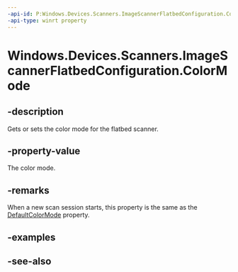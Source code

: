 ```yaml
---
-api-id: P:Windows.Devices.Scanners.ImageScannerFlatbedConfiguration.ColorMode
-api-type: winrt property
---
```


<!-- Property syntax
public Windows.Devices.Scanners.ImageScannerColorMode ColorMode { get;  set; }
-->

# Windows.Devices.Scanners.ImageScannerFlatbedConfiguration.ColorMode

## -description
Gets or sets the color mode for the flatbed scanner.

## -property-value
The color mode.

## -remarks
When a new scan session starts, this property is the same as the [DefaultColorMode](imagescannerflatbedconfiguration_defaultcolormode.md) property.

## -examples

## -see-also
